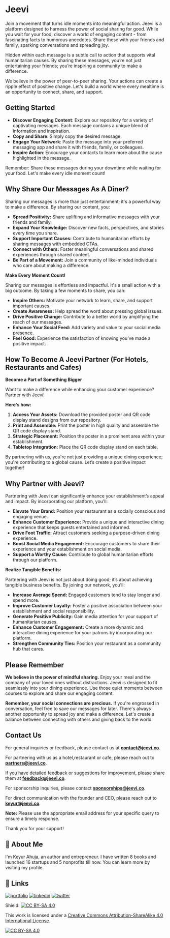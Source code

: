 # Jeevi

Join a movement that turns idle moments into meaningful action. Jeevi is a platform designed to harness the power of social sharing for good. While you wait for your food, discover a world of engaging content - from fascinating facts to humorous anecdotes. Share these with your friends and family, sparking conversations and spreading joy.

Hidden within each message is a subtle call to action that supports vital humanitarian causes. By sharing these messages, you’re not just entertaining your friends; you’re inspiring a community to make a difference.

We believe in the power of peer-to-peer sharing. Your actions can create a ripple effect of positive change. Let's build a world where every mealtime is an opportunity to connect, share, and support.

## Getting Started

* **Discover Engaging Content**: Explore our repository for a variety of captivating messages. Each message contains a unique blend of information and inspiration.
* **Copy and Share**: Simply copy the desired message.
* **Engage Your Network**: Paste the message into your preferred messaging app and share it with friends, family, or colleagues.
* **Inspire Action**: Encourage your contacts to learn more about the cause highlighted in the message.

Remember: Share these messages during your downtime while waiting for your food. Let's make every idle moment count!

## Why Share Our Messages As A Diner?

Sharing our messages is more than just entertainment; it's a powerful way to make a difference. By sharing our content, you:

* **Spread Positivity:** Share uplifting and informative messages with your friends and family.
* **Expand Your Knowledge:** Discover new facts, perspectives, and stories every time you share.
* **Support Important Causes:** Contribute to humanitarian efforts by sharing messages with embedded CTAs.
* **Connect with Others:** Foster meaningful conversations and shared experiences through shared content. 
* **Be Part of a Movement:** Join a community of like-minded individuals who care about making a difference.

**Make Every Moment Count!**

Sharing our messages is effortless and impactful. It's a small action with a big outcome. By taking a few moments to share, you can:

* **Inspire Others:** Motivate your network to learn, share, and support important causes.
* **Create Awareness:** Help spread the word about pressing global issues.
* **Drive Positive Change:** Contribute to a better world by amplifying the reach of our messages.
* **Enhance Your Social Feed:** Add variety and value to your social media presence.
* **Feel Good:** Experience the satisfaction of knowing you've made a positive impact. 


## How To Become A Jeevi Partner (For Hotels, Restaurants and Cafes)

**Become a Part of Something Bigger**

Want to make a difference while enhancing your customer experience? Partner with Jeevi!

**Here's how:**

1. **Access Your Assets:** Download the provided poster and QR code display stand designs from our repository.
2. **Print and Assemble:** Print the poster in high quality and assemble the QR code display stand.
3. **Strategic Placement:** Position the poster in a prominent area within your establishment.
4. **Tabletop Integration:** Place the QR code display stand on each table.

By partnering with us, you're not just providing a unique dining experience; you're contributing to a global cause. Let’s create a positive impact together!

## Why Partner with Jeevi?

Partnering with Jeevi can significantly enhance your establishment’s appeal and impact. By incorporating our platform, you’ll:

* **Elevate Your Brand:** Position your restaurant as a socially conscious and engaging venue.
* **Enhance Customer Experience:** Provide a unique and interactive dining experience that keeps guests entertained and informed.
* **Drive Foot Traffic:** Attract customers seeking a purpose-driven dining experience.
* **Boost Social Media Engagement:** Encourage customers to share their experience and your establishment on social media.
* **Support a Worthy Cause:** Contribute to global humanitarian efforts through our platform.

**Realize Tangible Benefits:**

Partnering with Jeevi is not just about doing good; it’s about achieving tangible business benefits. By joining our network, you’ll:

* **Increase Average Spend:** Engaged customers tend to stay longer and spend more.
* **Improve Customer Loyalty:** Foster a positive association between your establishment and social responsibility.
* **Generate Positive Publicity:** Gain media attention for your support of humanitarian causes.
* **Enhance Customer Engagement:** Create a more dynamic and interactive dining experience for your patrons by incorporating our platform. 
* **Strengthen Community Ties:** Position your restaurant as a community hub that cares. 

## Please Remember

**We believe in the power of mindful sharing.** Enjoy your meal and the company of your loved ones without distractions. Jeevi is designed to fit seamlessly into your dining experience. Use those quiet moments between courses to explore and share our engaging content. 

**Remember, your social connections are precious.** If you're engrossed in conversation, feel free to save our messages for later. There's always another opportunity to spread joy and make a difference. Let's create a balance between connecting with others and giving back to the world. 


## Contact Us

For general inquiries or feedback, please contact us at **contact@jeevi.co**.

For partnering with us as a hotel,restaurant or cafe, please reach out to **partners@jeevi.co**.

If you have detailed feedback or suggestions for improvement, please share them at **feedback@jeevi.co**.

For sponsorship inquiries, please contact **sponsorships@jeevi.co**.

For direct communication with the founder and CEO, please reach out to **keyur@jeevi.co**.

**Note:** Please use the appropriate email address for your specific query to ensure a timely response.

Thank you for your support!

## 🚀 About Me
I'm Keyur Ahuja, an author and entrepreneur. I have written 8 books and launched 16 startups and 5 nonprofits till now. You can learn more by visiting my profile.

## 🔗 Links
[![portfolio](https://img.shields.io/badge/my_portfolio-000?style=for-the-badge&logo=ko-fi&logoColor=white)](https://keyurahuja.com/)
[![linkedin](https://img.shields.io/badge/linkedin-0A66C2?style=for-the-badge&logo=linkedin&logoColor=white)](https://www.linkedin.com/in/keyur-ahuja/)
[![twitter](https://img.shields.io/badge/twitter-1DA1F2?style=for-the-badge&logo=twitter&logoColor=white)](https://twitter.com/KeyurAhuja)

Shield: [![CC BY-SA 4.0][cc-by-sa-shield]][cc-by-sa]

This work is licensed under a
[Creative Commons Attribution-ShareAlike 4.0 International License][cc-by-sa].

[![CC BY-SA 4.0][cc-by-sa-image]][cc-by-sa]

[cc-by-sa]: http://creativecommons.org/licenses/by-sa/4.0/
[cc-by-sa-image]: https://licensebuttons.net/l/by-sa/4.0/88x31.png
[cc-by-sa-shield]: https://img.shields.io/badge/License-CC%20BY--SA%204.0-lightgrey.svg

